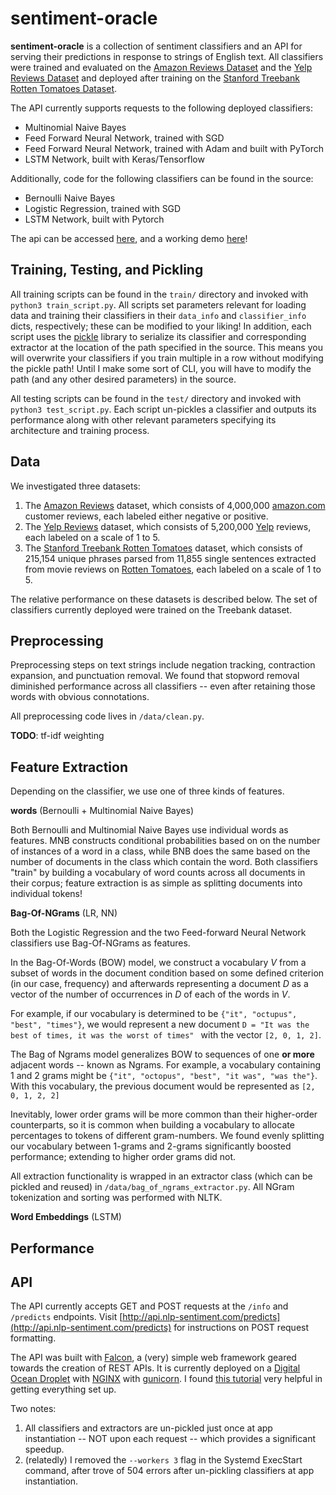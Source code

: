 # sentiment-oracle

**sentiment-oracle** is a collection of sentiment classifiers and an API for serving their predictions in response to strings of English text. All classifiers were trained and evaluated on the [Amazon Reviews Dataset](https://www.kaggle.com/bittlingmayer/amazonreviews/data) and the [Yelp Reviews Dataset](https://www.yelp.com/dataset/download) and deployed after training on the [Stanford Treebank Rotten Tomatoes Dataset](https://nlp.stanford.edu/sentiment/).

The API currently supports requests to the following deployed classifiers:

  * Multinomial Naive Bayes
  * Feed Forward Neural Network, trained with SGD
  * Feed Forward Neural Network, trained with Adam and built with PyTorch
  * LSTM Network, built with Keras/Tensorflow

Additionally, code for the following classifiers can be found in the source:

  * Bernoulli Naive Bayes
  * Logistic Regression, trained with SGD
  * LSTM Network, built with Pytorch

The api can be accessed [here](http://api.nlp-sentiment.com/predicts), and a working demo [here](http://nicholasbrown.io/software)!

## Training, Testing, and Pickling

All training scripts can be found in the `train/` directory and invoked with `python3 train_script.py`. All scripts set parameters relevant for loading data and training their classifiers in their `data_info` and `classifier_info` dicts, respectively; these can be modified to your liking! In addition, each script uses the [pickle](https://docs.python.org/3/library/pickle.html) library to serialize its classifier and corresponding extractor at the location of the path specified in the source. This means you will overwrite your classifiers if you train multiple in a row without modifying the pickle path! Until I make some sort of CLI, you will have to modify the path (and any other desired parameters) in the source.

All testing scripts can be found in the `test/` directory and invoked with `python3 test_script.py`. Each script un-pickles a classifier and outputs its performance along with other relevant parameters specifying its architecture and training process.

## Data

We investigated three datasets:

1) The [Amazon Reviews](https://www.kaggle.com/bittlingmayer/amazonreviews/data) dataset, which consists of 4,000,000 [amazon.com](http://www.amazon.com) customer reviews, each labeled either negative or positive.
2) The [Yelp Reviews](https://www.yelp.com/dataset/download) dataset, which consists of 5,200,000 [Yelp](http://www.yelp.com) reviews, each labeled on a scale of 1 to 5.
3) The [Stanford Treebank Rotten Tomatoes](https://nlp.stanford.edu/sentiment/) dataset, which consists of 215,154 unique phrases parsed from 11,855 single sentences extracted from movie reviews on [Rotten Tomatoes](http://www.rottentomatoes.com), each labeled on a scale of 1 to 5.

The relative performance on these datasets is described below. The set of classifiers currently deployed were trained on the Treebank dataset.

## Preprocessing

Preprocessing steps on text strings include negation tracking, contraction expansion, and punctuation removal. We found that stopword removal diminished performance across all classifiers -- even after retaining those words with obvious connotations.

All preprocessing code lives in `/data/clean.py`.

**TODO**: tf-idf weighting

## Feature Extraction

Depending on the classifier, we use one of three kinds of features.

**words** (Bernoulli + Multinomial Naive Bayes)

Both Bernoulli and Multinomial Naive Bayes use individual words as features. MNB constructs conditional probabilities based on on the number of instances of a word in a class, while BNB does the same based on the number of documents in the class which contain the word. Both classifiers "train" by building a vocabulary of word counts across all documents in their corpus; feature extraction is as simple as splitting documents into individual tokens!

**Bag-Of-NGrams** (LR, NN)

Both the Logistic Regression and the two Feed-forward Neural Network classifiers use Bag-Of-NGrams as features.

In the Bag-Of-Words (BOW) model, we construct a vocabulary *V* from a subset of words in the document condition based on some defined criterion (in our case, frequency) and afterwards representing a document *D* as a vector of the number of occurrences in *D* of each of the words in *V*.

For example, if our vocabulary is determined to be `{"it", "octupus", "best", "times"}`, we would represent a new document `D = "It was the best of times, it was the worst of times" ` with the vector `[2, 0, 1, 2]`.

The Bag of Ngrams model generalizes BOW to sequences of one **or more** adjacent words -- known as Ngrams. For example, a vocabulary containing 1 and 2 grams might be `{"it", "octopus", "best", "it was", "was the"}`. With this vocabulary, the previous document would be represented as `[2, 0, 1, 2, 2]`

Inevitably, lower order grams will be more common than their higher-order counterparts, so it is common when building a vocabulary to allocate percentages to tokens of different gram-numbers. We found evenly splitting our vocabulary between 1-grams and 2-grams significantly boosted performance; extending to higher order grams did not.

All extraction functionality is wrapped in an extractor class (which can be pickled and reused) in `/data/bag_of_ngrams_extractor.py`. All NGram tokenization and sorting was performed with NLTK. 


**Word Embeddings** (LSTM)


## Performance

## API

The API currently accepts GET and POST requests at the `/info` and `/predicts` endpoints. Visit [http://api.nlp-sentiment.com/predicts](http://api.nlp-sentiment.com/predicts) for instructions on POST request formatting.

The API was built with [Falcon](https://falconframework.org/), a (very) simple web framework geared towards the creation of REST APIs. It is currently deployed on a [Digital Ocean Droplet](https://www.digitalocean.com/products/droplets/) with [NGINX](https://www.nginx.com/) with [gunicorn](http://gunicorn.org/). I found [this tutorial](https://www.digitalocean.com/community/tutorials/how-to-deploy-falcon-web-applications-with-gunicorn-and-nginx-on-ubuntu-16-04) very helpful in getting everything set up.

Two notes:

1) All classifiers and extractors are un-pickled just once at app instantiation -- NOT upon each request -- which provides a significant speedup.
2) (relatedly) I removed the `--workers 3` flag in the Systemd ExecStart command, after trove of 504 errors after un-pickling classifiers at app instantiation.
